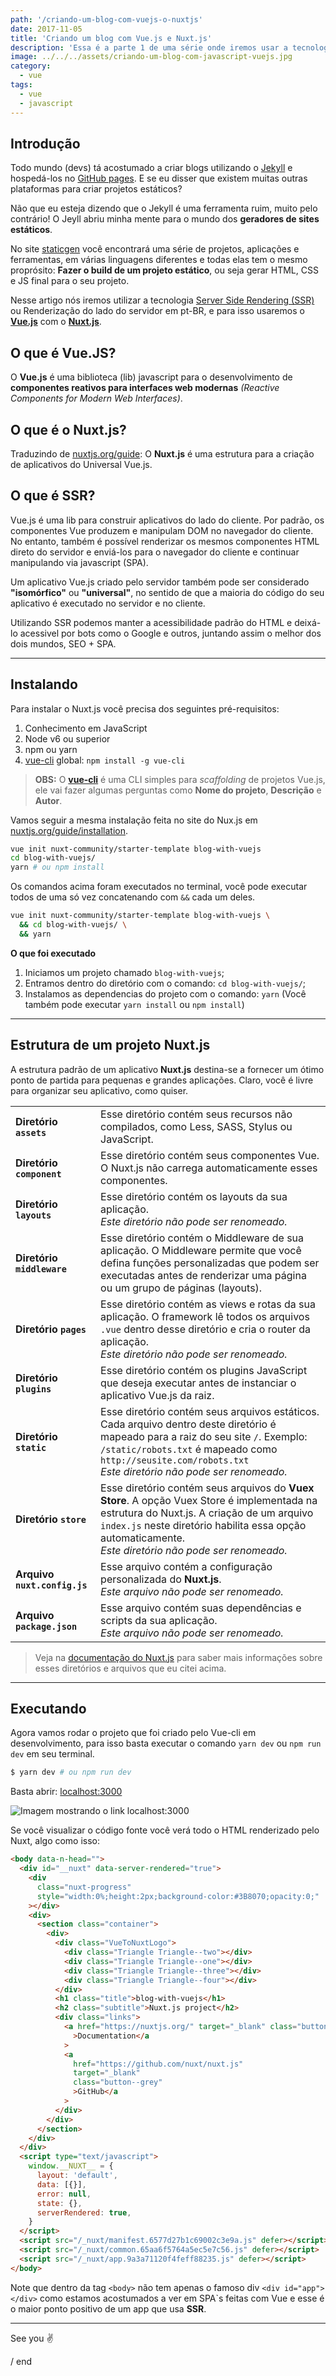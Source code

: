 ```yaml
---
path: '/criando-um-blog-com-vuejs-o-nuxtjs'
date: 2017-11-05
title: 'Criando um blog com Vue.js e Nuxt.js'
description: 'Essa é a parte 1 de uma série onde iremos usar a tecnologia SSR (Server Side Rendering) para criar um blog e no final hospeda-lo no GitHub pages e no Netlify.'
image: ../../../assets/criando-um-blog-com-javascript-vuejs.jpg
category:
  - vue
tags:
  - vue
  - javascript
---
```

## Introdução

Todo mundo (devs) tá acostumado a criar blogs utilizando o [Jekyll](https://jekyllrb.com) e hospedá-los no [GitHub pages](https://pages.github.com/). E se eu disser que existem muitas outras plataformas para criar projetos estáticos?

Não que eu esteja dizendo que o Jekyll é uma ferramenta ruim, muito pelo contrário! O Jeyll abriu minha mente para o mundo dos **geradores de sites estáticos**.

No site [staticgen](https://www.staticgen.com/) você encontrará uma série de projetos, aplicações e ferramentas, em várias linguagens diferentes e todas elas tem o mesmo proprósito: **Fazer o build de um projeto estático**, ou seja gerar HTML, CSS e JS final para o seu projeto.

Nesse artigo nós iremos utilizar a tecnologia [Server Side Rendering (SSR)](http://link) ou Renderização do lado do servidor em pt-BR, e para isso usaremos o **[Vue.js](https://vuejs.org/)** com o **[Nuxt.js](https://nuxtjs.org/)**.

## O que é Vue.JS?

O **Vue.js** é uma biblioteca (lib) javascript para o desenvolvimento de **componentes reativos para interfaces web modernas** _(Reactive Components for Modern Web Interfaces)_.

## O que é o Nuxt.js?

Traduzindo de [nuxtjs.org/guide](https://nuxtjs.org/guide): O **Nuxt.js** é uma estrutura para a criação de aplicativos do Universal Vue.js.

## O que é SSR?

Vue.js é uma lib para construir aplicativos do lado do cliente. Por padrão, os componentes Vue produzem e manipulam DOM no navegador do cliente. No entanto, também é possível renderizar os mesmos componentes HTML direto do servidor e enviá-los para o navegador do cliente e continuar manipulando via javascript (SPA).

Um aplicativo Vue.js criado pelo servidor também pode ser considerado **"isomórfico"** ou **"universal"**, no sentido de que a maioria do código do seu aplicativo é executado no servidor e no cliente.

Utilizando SSR podemos manter a acessibilidade padrão do HTML e deixá-lo acessivel por bots como o Google e outros, juntando assim o melhor dos dois mundos, SEO + SPA.

---
## Instalando

Para instalar o Nuxt.js você precisa dos seguintes pré-requisitos:

1. Conhecimento em JavaScript
2. Node v6 ou superior
3. npm ou yarn
4. [vue-cli](https://github.com/vuejs/vue-cli) global: `npm install -g vue-cli`

> **OBS:** O **[vue-cli](https://github.com/vuejs/vue-cli)** é uma CLI simples para _scaffolding_ de projetos Vue.js, ele vai fazer algumas perguntas como **Nome do projeto**, **Descrição** e **Autor**.

Vamos seguir a mesma instalação feita no site do Nux.js em [nuxtjs.org/guide/installation](https://nuxtjs.org/guide/installation).

```bash
vue init nuxt-community/starter-template blog-with-vuejs
cd blog-with-vuejs/
yarn # ou npm install
```

Os comandos acima foram executados no terminal, você pode executar todos de uma só vez concatenando com `&&` cada um deles.

```bash
vue init nuxt-community/starter-template blog-with-vuejs \
  && cd blog-with-vuejs/ \
  && yarn
```

**O que foi executado**

1. Iniciamos um projeto chamado `blog-with-vuejs`;
2. Entramos dentro do diretório com o comando: `cd blog-with-vuejs/`;
3. Instalamos as dependencias do projeto com o comando: `yarn` (Você também pode executar `yarn install` ou `npm install`)

---
## Estrutura de um projeto Nuxt.js

A estrutura padrão de um aplicativo **Nuxt.js** destina-se a fornecer um ótimo ponto de partida para pequenas e grandes aplicações. Claro, você é livre para organizar seu aplicativo, como quiser.

<table class="table table-bordered table-striped">
  <tbody>
    <tr>
      <td><strong>Diretório <code class="highlighter-rouge">assets</code></strong></td>
      <td>Esse diretório contém seus recursos não compilados, como Less, SASS, Stylus ou JavaScript.</td>
    </tr>
    <tr>
      <td><strong>Diretório <code class="highlighter-rouge">component</code></strong></td>
      <td>Esse diretório contém seus componentes Vue. O Nuxt.js não carrega automaticamente esses componentes.</td>
    </tr>
    <tr>
      <td><strong>Diretório <code class="highlighter-rouge">layouts</code></strong></td>
      <td>Esse diretório contém os layouts da sua aplicação. <br><em>Este diretório não pode ser renomeado.</em></td>
    </tr>
    <tr>
      <td><strong>Diretório <code class="highlighter-rouge">middleware</code></strong></td>
      <td>Esse diretório contém o Middleware de sua aplicação. O Middleware permite que você defina funções personalizadas que podem ser executadas antes de
        renderizar uma página ou um grupo de páginas (layouts).</td>
    </tr>
    <tr>
      <td><strong>Diretório <code class="highlighter-rouge">pages</code></strong></td>
      <td>Esse diretório contém as views e rotas da sua aplicação. O framework lê todos os arquivos <code class="highlighter-rouge">.vue</code> dentro desse
        diretório e cria o router da aplicação. <br><em>Este diretório não pode ser renomeado.</em></td>
    </tr>
    <tr>
      <td><strong>Diretório <code class="highlighter-rouge">plugins</code></strong></td>
      <td>Esse diretório contém os plugins JavaScript que deseja executar antes de instanciar o aplicativo Vue.js da raiz.</td>
    </tr>
    <tr>
      <td><strong>Diretório <code class="highlighter-rouge">static</code></strong></td>
      <td>Esse diretório contém seus arquivos estáticos. Cada arquivo dentro deste diretório é mapeado para a raiz do seu site <code class="highlighter-rouge">/</code>.
        Exemplo: <code class="highlighter-rouge">/static/robots.txt</code> é mapeado como <code class="highlighter-rouge">http://seusite.com/robots.txt</code>
        <br><em>Este diretório não pode ser renomeado.</em></td>
    </tr>
    <tr>
      <td><strong>Diretório <code class="highlighter-rouge">store</code></strong></td>
      <td>Esse diretório contém seus arquivos do <strong>Vuex Store</strong>. A opção Vuex Store é implementada na estrutura do Nuxt.js. A criação de um
        arquivo <code class="highlighter-rouge">index.js</code> neste diretório habilita essa opção automaticamente. <br><em>Este diretório não pode ser
          renomeado.</em></td>
    </tr>
    <tr>
      <td><strong>Arquivo <code class="highlighter-rouge">nuxt.config.js</code></strong></td>
      <td>Esse arquivo contém a configuração personalizada do <strong>Nuxt.js</strong>. <br><em>Este arquivo não pode ser renomeado.</em></td>
    </tr>
    <tr>
      <td><strong>Arquivo <code class="highlighter-rouge">package.json</code></strong></td>
      <td>Esse arquivo contém suas dependências e scripts da sua aplicação. <br><em>Este arquivo não pode ser renomeado.</em></td>
    </tr>
  </tbody>
</table>

> Veja na [documentação do Nuxt.js](https://nuxtjs.org/guide/directory-structure) para saber mais informações sobre esses diretórios e arquivos que eu citei acima.

---
## Executando

Agora vamos rodar o projeto que foi criado pelo Vue-cli em desenvolvimento, para isso basta executar o comando `yarn dev` ou `npm run dev` em seu terminal.

```bash
$ yarn dev # ou npm run dev
```

Basta abrir: [localhost:3000](http://localhost:3000)

![Imagem mostrando o link localhost:3000](../../../assets/criando-um-blog-com-javascript-vuejs-localhost.png)

Se você visualizar o código fonte você verá todo o HTML renderizado pelo Nuxt, algo como isso:

```html
<body data-n-head="">
  <div id="__nuxt" data-server-rendered="true">
    <div
      class="nuxt-progress"
      style="width:0%;height:2px;background-color:#3B8070;opacity:0;"
    ></div>
    <div>
      <section class="container">
        <div>
          <div class="VueToNuxtLogo">
            <div class="Triangle Triangle--two"></div>
            <div class="Triangle Triangle--one"></div>
            <div class="Triangle Triangle--three"></div>
            <div class="Triangle Triangle--four"></div>
          </div>
          <h1 class="title">blog-with-vuejs</h1>
          <h2 class="subtitle">Nuxt.js project</h2>
          <div class="links">
            <a href="https://nuxtjs.org/" target="_blank" class="button--green"
              >Documentation</a
            >
            <a
              href="https://github.com/nuxt/nuxt.js"
              target="_blank"
              class="button--grey"
              >GitHub</a
            >
          </div>
        </div>
      </section>
    </div>
  </div>
  <script type="text/javascript">
    window.__NUXT__ = {
      layout: 'default',
      data: [{}],
      error: null,
      state: {},
      serverRendered: true,
    }
  </script>
  <script src="/_nuxt/manifest.6577d27b1c69002c3e9a.js" defer></script>
  <script src="/_nuxt/common.65aa6f5764a5ec5e7c56.js" defer></script>
  <script src="/_nuxt/app.9a3a71120f4feff88235.js" defer></script>
</body>
```

Note que dentro da tag `<body>` não tem apenas o famoso div `<div id="app"></div>` como estamos acostumados a ver em SPA`s feitas com Vue e esse é o maior ponto positivo de um app que usa **SSR**.

---
See you ✌️

/ end
